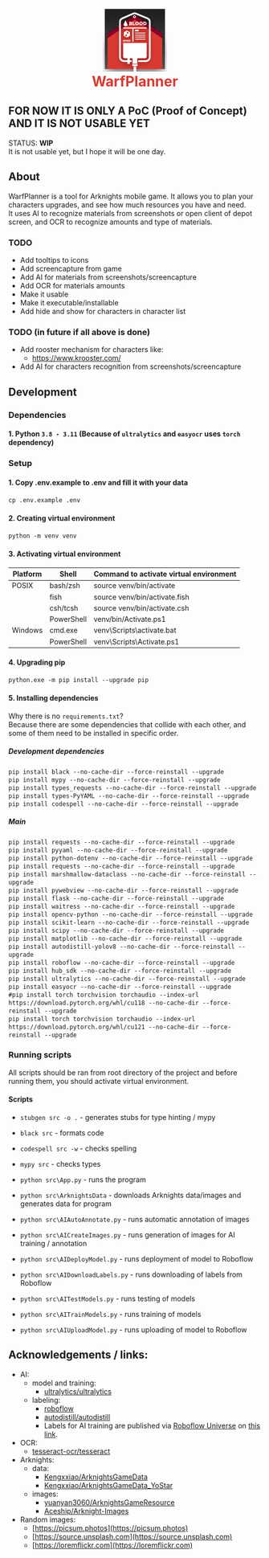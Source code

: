 <div style="margin: 25px; padding: 0;">
    <p align="center" style="margin: 0; padding: 0;">
      <img src="static/images/site/logo.png" alt="WarfPlanner logo"/>
    </p>
    <h1 align="center" style="margin: 0; padding: 0; color: #D83A32;">WarfPlanner</h1>
</div>

## FOR NOW IT IS ONLY A PoC (Proof of Concept) AND IT IS NOT USABLE YET

STATUS: **WIP** \
It is not usable yet, but I hope it will be one day.

## About

WarfPlanner is a tool for Arknights mobile game. It allows you to plan your characters upgrades, and see how much
resources you have and need. \
It uses AI to recognize materials from screenshots or open client of depot screen, and OCR to recognize amounts and type
of materials.

### TODO
- Add tooltips to icons
- Add screencapture from game
- Add AI for materials from screenshots/screencapture
- Add OCR for materials amounts
- Make it usable
- Make it executable/installable
- Add hide and show for characters in character list

### TODO (in future if all above is done)
- Add rooster mechanism for characters like:
  - https://www.krooster.com/
- Add AI for characters recognition from screenshots/screencapture

## Development
### Dependencies
#### 1. Python `3.8 - 3.11` (Because of `ultralytics` and `easyocr` uses `torch` dependency)


### Setup
#### 1. Copy .env.example to .env and fill it with your data
```shell
cp .env.example .env
```

#### 2. Creating virtual environment
```shell
python -m venv venv
```

#### 3. Activating virtual environment
| Platform | Shell      | Command to activate virtual environment |
|----------|------------|-----------------------------------------|
| POSIX    | bash/zsh   | source venv/bin/activate                |
|          | fish       | source venv/bin/activate.fish           |
|          | csh/tcsh   | source venv/bin/activate.csh            |
|          | PowerShell | venv/bin/Activate.ps1                   |
| Windows  | cmd.exe    | venv\Scripts\activate.bat               |
|          | PowerShell | venv\Scripts\Activate.ps1               |

#### 4. Upgrading pip
```shell
python.exe -m pip install --upgrade pip
```

#### 5. Installing dependencies
Why there is no `requirements.txt`? \
Because there are some dependencies that collide with each other, and some of them need to be installed in specific order.

##### Development dependencies
```shell
pip install black --no-cache-dir --force-reinstall --upgrade
pip install mypy --no-cache-dir --force-reinstall --upgrade
pip install types_requests --no-cache-dir --force-reinstall --upgrade
pip install types-PyYAML --no-cache-dir --force-reinstall --upgrade
pip install codespell --no-cache-dir --force-reinstall --upgrade
```

##### Main
```shell
pip install requests --no-cache-dir --force-reinstall --upgrade
pip install pyyaml --no-cache-dir --force-reinstall --upgrade
pip install python-dotenv --no-cache-dir --force-reinstall --upgrade
pip install requests --no-cache-dir --force-reinstall --upgrade
pip install marshmallow-dataclass --no-cache-dir --force-reinstall --upgrade
pip install pywebview --no-cache-dir --force-reinstall --upgrade
pip install flask --no-cache-dir --force-reinstall --upgrade
pip install waitress --no-cache-dir --force-reinstall --upgrade
pip install opencv-python --no-cache-dir --force-reinstall --upgrade
pip install scikit-learn --no-cache-dir --force-reinstall --upgrade
pip install scipy --no-cache-dir --force-reinstall --upgrade
pip install matplotlib --no-cache-dir --force-reinstall --upgrade
pip install autodistill-yolov8 --no-cache-dir --force-reinstall --upgrade
pip install roboflow --no-cache-dir --force-reinstall --upgrade
pip install hub_sdk --no-cache-dir --force-reinstall --upgrade
pip install ultralytics --no-cache-dir --force-reinstall --upgrade
pip install easyocr --no-cache-dir --force-reinstall --upgrade
#pip install torch torchvision torchaudio --index-url https://download.pytorch.org/whl/cu118 --no-cache-dir --force-reinstall --upgrade
pip install torch torchvision torchaudio --index-url https://download.pytorch.org/whl/cu121 --no-cache-dir --force-reinstall --upgrade
```

### Running scripts
All scripts should be ran from root directory of the project and before running them, you should activate virtual environment.
#### Scripts
- `stubgen src -o .` - generates stubs for type hinting / mypy
- `black src` - formats code
- `codespell src -w` - checks spelling
- `mypy src` - checks types

- `python src\App.py` - runs the program
- `python src\ArknightsData` - downloads Arknights data/images and generates data for program

- `python src\AIAutoAnnotate.py` - runs automatic annotation of images
- `python src\AICreateImages.py` - runs generation of images for AI training / annotation
- `python src\AIDeployModel.py` - runs deployment of model to Roboflow
- `python src\AIDownloadLabels.py` - runs downloading of labels from Roboflow
- `python src\AITestModels.py` - runs testing of models
- `python src\AITrainModels.py` - runs training of models
- `python src\AIUploadModel.py` - runs uploading of model to Roboflow

## Acknowledgements / links:
- AI:
    - model and training:
        - [ultralytics/ultralytics](https://github.com/ultralytics/ultralytics)
    - labeling:
        - [roboflow](https://app.roboflow.com)
        - [autodistill/autodistill](https://github.com/autodistill/autodistill)
        - Labels for AI training are published via [Roboflow Universe](https://universe.roboflow.com)
          on [this link](https://universe.roboflow.com/moques/arknightsmaterials).
- OCR:
    - [tesseract-ocr/tesseract](https://github.com/tesseract-ocr/tesseract)
- Arknights:
    - data:
        - [Kengxxiao/ArknightsGameData](https://github.com/Kengxxiao/ArknightsGameData)
        - [Kengxxiao/ArknightsGameData_YoStar](https://github.com/Kengxxiao/ArknightsGameData_YoStar)
    - images:
        - [yuanyan3060/ArknightsGameResource](https://github.com/yuanyan3060/ArknightsGameResource)
        - [Aceship/Arknight-Images](https://github.com/Aceship/Arknight-Images)
- Random images:
  - [https://picsum.photos](https://picsum.photos)
  - [https://source.unsplash.com](https://source.unsplash.com)
  - [https://loremflickr.com](https://loremflickr.com)
